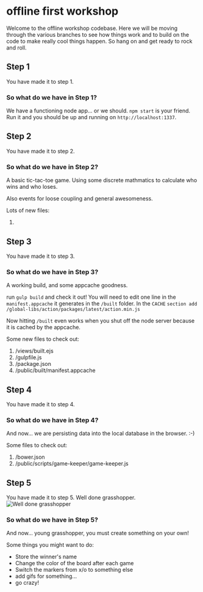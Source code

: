 # offline first workshop

Welcome to the offline workshop codebase. Here we will be moving through the various branches to see how things work and to build on the code to make really cool things happen. So hang on and get ready to rock and roll.

## Step 1
You have made it to step 1. 

### So what do we have in Step 1?
We have a functioning node app... or we should.
`npm start` is your friend. Run it and you should be up and running on `http://localhost:1337`.

## Step 2
You have made it to step 2.

### So what do we have in Step 2?
A basic tic-tac-toe game. Using some discrete mathmatics to calculate who wins and who loses.

Also events for loose coupling and general awesomeness.

Lots of new files:

1. 

## Step 3
You have made it to step 3. 

### So what do we have in Step 3?
A working build, and some appcache goodness.

run `gulp build` and check it out! You will need to edit one line in the `manifest.appcache` it generates in the `/built` folder. In the `CACHE` `section add /global-libs/action/packages/latest/action.min.js`

Now hitting `/built` even works when you shut off the node server because it is cached by the appcache.

Some new files to check out:

1. /views/built.ejs
1. /gulpfile.js
1. /package.json
1. /public/built/manifest.appcache

## Step 4
You have made it to step 4. 

### So what do we have in Step 4?
And now... we are persisting data into the local database in the browser. :-)

Some files to check out:

1. /bower.json
1. /public/scripts/game-keeper/game-keeper.js

## Step 5
You have made it to step 5. Well done grasshopper.
![Well done grasshopper](http://38.media.tumblr.com/tumblr_kzpd7vQ2tr1qa1xnko1_500.gif)

### So what do we have in Step 5?
And now... young grasshopper, you must create something on your own!

Some things you might want to do:

+ Store the winner's name
+ Change the color of the board after each game
+ Switch the markers from x/o to something else
+ add gifs for something...
+ go crazy!
